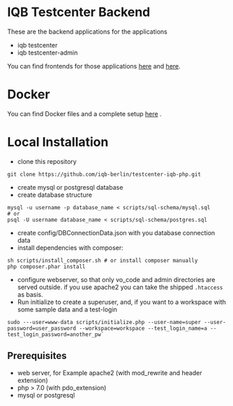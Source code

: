 # IQB Testcenter Backend

These are the backend applications for the applications
- iqb testcenter
- iqb testcenter-admin

You can find frontends for those applications [here](https://github.com/iqb-berlin/testcenter-iqb-ng) 
and [here](https://github.com/iqb-berlin/testcenter-admin-iqb-ng).


# Docker
You can find Docker files and a complete setup [here](https://github.com/iqb-berlin/iqb-tba-docker-setup) .

# Local Installation

- clone this repository
```
git clone https://github.com/iqb-berlin/testcenter-iqb-php.git
```
- create mysql or postgresql database
- create database structure
```
mysql -u username -p database_name < scripts/sql-schema/mysql.sql
# or
psql -U username database_name < scripts/sql-schema/postgres.sql
```
- create config/DBConnectionData.json with you database connection data
- install dependencies with composer:
```
sh scripts/install_composer.sh # or install composer manually
php composer.phar install
``` 
- configure webserver, so that only vo_code and admin directories are served outside. if you use apache2 you can take
 the shipped `.htaccess` as basis. 
- Run initialize to create a superuser, and, if you want to a workspace with some sample data and a test-login 
```
sudo ---user=www-data scripts/initialize.php --user-name=super --user-password=user_password --workspace=workspace --test_login_name=a --test_login_password=another_pw`
```  
  
## Prerequisites 

* web server, for Example apache2 (with mod_rewrite and header extension)
* php > 7.0 (with pdo_extension)
* mysql or postgresql
